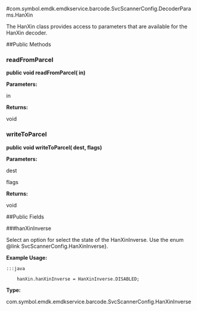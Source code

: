 #com.symbol.emdk.emdkservice.barcode.SvcScannerConfig.DecoderParams.HanXin

The HanXin class provides access to parameters that are available for
 the HanXin decoder.



##Public Methods

### readFromParcel

**public void readFromParcel( in)**



**Parameters:**

in

**Returns:**

void

### writeToParcel

**public void writeToParcel( dest,  flags)**



**Parameters:**

dest

flags

**Returns:**

void

##Public Fields

###hanXinInverse

Select an option for select the state of the HanXinInverse. Use the
 enum @link SvcScannerConfig.HanXinInverse}.
 
 
 
 
 
 



**Example Usage:**
	
	:::java	
	 	
	 	hanXin.hanXinInverse = HanXinInverse.DISABLED;


**Type:**

com.symbol.emdk.emdkservice.barcode.SvcScannerConfig.HanXinInverse

